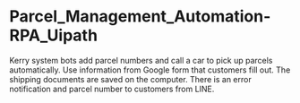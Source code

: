 # Parcel_Management_Automation-RPA_Uipath
Kerry system bots add parcel numbers and call a car to pick up parcels automatically. Use information from Google form that customers fill out.  The shipping documents are saved on the computer.  There is an error notification and parcel number to customers from LINE. 

